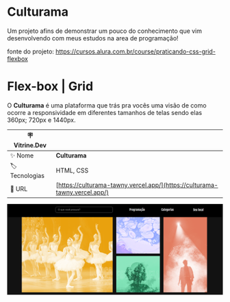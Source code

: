 # Culturama


Um projeto afins de demonstrar um pouco do conhecimento que vim desenvolvendo com meus estudos na area de programação!

fonte do projeto: https://cursos.alura.com.br/course/praticando-css-grid-flexbox

<div id='top'>

# Flex-box | Grid 

</div>

O **Culturama** é uma plataforma que trás pra vocês uma visão de como ocorre a responsividade em diferentes tamanhos de telas
sendo elas 360px; 720px e 1440px.


| :placard: Vitrine.Dev |     |
| -------------  | --- |
| :sparkles: Nome        | **Culturama**
| :label: Tecnologias | HTML, CSS
| :rocket: URL         | [https://culturama-tawny.vercel.app/](https://culturama-tawny.vercel.app/) |

![](https://raw.githubusercontent.com/DevMatheusBarba/Culturama/main/culturama-img.png#vitrinedev)
 
